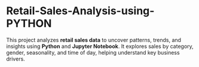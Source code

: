 # Retail-Sales-Analysis-using-PYTHON
This project analyzes **retail sales data** to uncover patterns, trends, and insights using **Python** and **Jupyter Notebook**.   It explores sales by category, gender, seasonality, and time of day, helping understand key business drivers.
